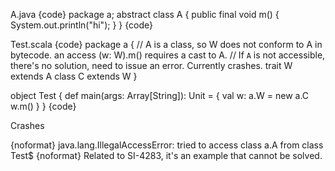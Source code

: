 A.java
{code}
package a;
abstract class A {
    public final void m() { System.out.println("hi"); }
}
{code}

Test.scala
{code}
package a {
  // A is a class, so W does not conform to A in bytecode. an access (w: W).m() requires a cast to A.
  // If `A` is not accessible, there's no solution, need to issue an error. Currently crashes.
  trait W extends A
  class C extends W
}

object Test {
  def main(args: Array[String]): Unit = {
    val w: a.W = new a.C
    w.m()
  }
}
{code}

Crashes

{noformat}
java.lang.IllegalAccessError: tried to access class a.A from class Test$
{noformat}
Related to SI-4283, it's an example that cannot be solved.
